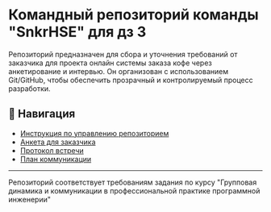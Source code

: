 # Командный репозиторий команды "SnkrHSE" для дз 3

Репозиторий предназначен для сбора и уточнения требований от заказчика для проекта онлайн системы заказа кофе через анкетирование и интервью. Он организован с использованием  Git/GitHub, чтобы обеспечить прозрачный и контролируемый процесс разработки.

## 🧭 Навигация

- [Инструкция по управлению репозиторием](docs/contribution.md)
- [Анкета для заказчика](content/questionnaire.md)
- [Протокол встречи](content/minutes_of_meeting.md)
- [План коммуникации](content/communication_plan.md)

---

Репозиторий соответствует требованиям задания по курсу "Групповая динамика и коммуникации в профессиональной практике программной инженерии"
